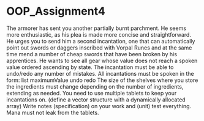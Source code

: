 # OOP_Assignment4
The armorer has sent you another partially burnt parchment. He seems more enthusiastic, as his plea is made more concise and straightforward. He urges you to send him a second incantation, one that can automatically point out swords or daggers inscribed with Vorpal Runes and at the same time mend a number of cheap swords that have been broken by his apprentices.
He wants to see all gear whose value does not reach a spoken value ordered ascending by state. The incantation must be able to undo/redo any number of mistakes.
All incantations must be spoken in the form:
list maximumValue
undo
redo
The size of the shelves where you store the ingredients must change depending on the number of ingredients, extending as needed.
You need to use multiple tablets to keep your incantations on. (define a vector structure with a dynamically allocated array)
Write notes (specification) on your work and (unit) test everything.
Mana must not leak from the tablets.

